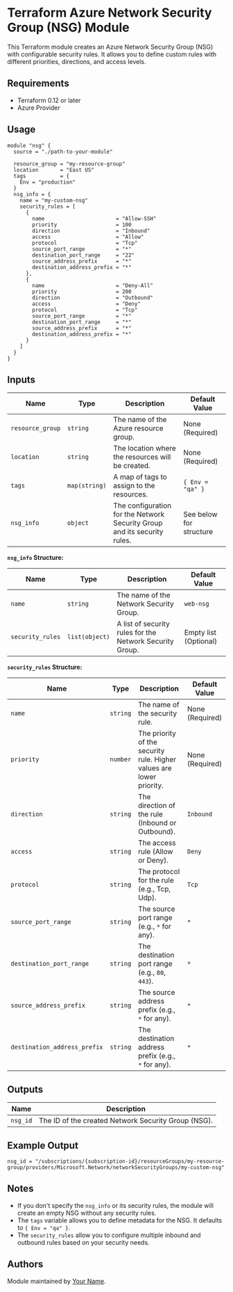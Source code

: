 
# Terraform Azure Network Security Group (NSG) Module

This Terraform module creates an Azure Network Security Group (NSG) with configurable security rules. It allows you to define custom rules with different priorities, directions, and access levels.

## Requirements

- Terraform 0.12 or later
- Azure Provider

## Usage

```hcl
module "nsg" {
  source = "./path-to-your-module"

  resource_group = "my-resource-group"
  location       = "East US"
  tags           = {
    Env = "production"
  }
  nsg_info = {
    name = "my-custom-nsg"
    security_rules = [
      {
        name                       = "Allow-SSH"
        priority                   = 100
        direction                  = "Inbound"
        access                     = "Allow"
        protocol                   = "Tcp"
        source_port_range          = "*"
        destination_port_range     = "22"
        source_address_prefix      = "*"
        destination_address_prefix = "*"
      },
      {
        name                       = "Deny-All"
        priority                   = 200
        direction                  = "Outbound"
        access                     = "Deny"
        protocol                   = "Tcp"
        source_port_range          = "*"
        destination_port_range     = "*"
        source_address_prefix      = "*"
        destination_address_prefix = "*"
      }
    ]
  }
}
```

## Inputs

| Name                    | Type                                                                                      | Description                                                                                          | Default Value |
|-------------------------|-------------------------------------------------------------------------------------------|------------------------------------------------------------------------------------------------------|---------------|
| `resource_group`         | `string`                                                                                  | The name of the Azure resource group.                                                                | None (Required) |
| `location`               | `string`                                                                                  | The location where the resources will be created.                                                   | None (Required) |
| `tags`                   | `map(string)`                                                                              | A map of tags to assign to the resources.                                                            | `{ Env = "qa" }` |
| `nsg_info`               | `object`                                                                                  | The configuration for the Network Security Group and its security rules.                            | See below for structure |

**`nsg_info` Structure:**

| Name                          | Type                                | Description                                                                                       | Default Value       |
|-------------------------------|-------------------------------------|---------------------------------------------------------------------------------------------------|---------------------|
| `name`                         | `string`                            | The name of the Network Security Group.                                                           | `web-nsg`           |
| `security_rules`               | `list(object)`                      | A list of security rules for the Network Security Group.                                           | Empty list (Optional) |

**`security_rules` Structure:**

| Name                          | Type                                | Description                                                                                       | Default Value       |
|-------------------------------|-------------------------------------|---------------------------------------------------------------------------------------------------|---------------------|
| `name`                         | `string`                            | The name of the security rule.                                                                    | None (Required)     |
| `priority`                     | `number`                            | The priority of the security rule. Higher values are lower priority.                             | None (Required)     |
| `direction`                    | `string`                            | The direction of the rule (Inbound or Outbound).                                                   | `Inbound`           |
| `access`                       | `string`                            | The access rule (Allow or Deny).                                                                  | `Deny`              |
| `protocol`                     | `string`                            | The protocol for the rule (e.g., Tcp, Udp).                                                       | `Tcp`               |
| `source_port_range`            | `string`                            | The source port range (e.g., `*` for any).                                                        | `*`                 |
| `destination_port_range`       | `string`                            | The destination port range (e.g., `80`, `443`).                                                   | `*`                 |
| `source_address_prefix`        | `string`                            | The source address prefix (e.g., `*` for any).                                                    | `*`                 |
| `destination_address_prefix`   | `string`                            | The destination address prefix (e.g., `*` for any).                                               | `*`                 |

## Outputs

| Name                | Description                                    |
|---------------------|------------------------------------------------|
| `nsg_id`            | The ID of the created Network Security Group (NSG). |

## Example Output

```hcl
nsg_id = "/subscriptions/{subscription-id}/resourceGroups/my-resource-group/providers/Microsoft.Network/networkSecurityGroups/my-custom-nsg"
```

## Notes

- If you don't specify the `nsg_info` or its security rules, the module will create an empty NSG without any security rules.
- The `tags` variable allows you to define metadata for the NSG. It defaults to `{ Env = "qa" }`.
- The `security_rules` allow you to configure multiple inbound and outbound rules based on your security needs.

## Authors

Module maintained by [Your Name](https://github.com/yourname).


